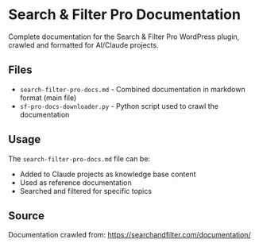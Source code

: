 # Search & Filter Pro Documentation

Complete documentation for the Search & Filter Pro WordPress plugin, crawled and formatted for AI/Claude projects.

## Files

- `search-filter-pro-docs.md` - Combined documentation in markdown format (main file)
- `sf-pro-docs-downloader.py` - Python script used to crawl the documentation

## Usage

The `search-filter-pro-docs.md` file can be:
- Added to Claude projects as knowledge base content
- Used as reference documentation
- Searched and filtered for specific topics

## Source

Documentation crawled from: https://searchandfilter.com/documentation/
